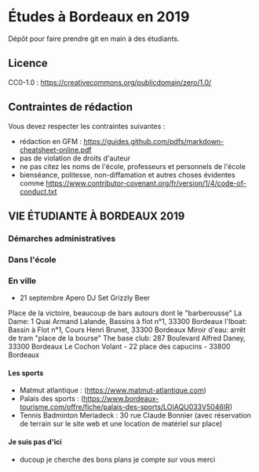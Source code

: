 # Études à Bordeaux en 2019

Dépôt pour faire prendre git en main à des étudiants.

## Licence

CC0-1.0 : https://creativecommons.org/publicdomain/zero/1.0/

## Contraintes de rédaction

Vous devez respecter les contraintes suivantes :

* rédaction en GFM : https://guides.github.com/pdfs/markdown-cheatsheet-online.pdf
* pas de violation de droits d'auteur
* ne pas citez les noms de l'école, professeurs et personnels de l'école
* bienséance, politesse, non-diffamation et autres choses évidentes comme https://www.contributor-covenant.org/fr/version/1/4/code-of-conduct.txt

## VIE ÉTUDIANTE À BORDEAUX 2019

### Démarches administratives

### Dans l'école

### En ville
* 21 septembre Apero DJ Set Grizzly Beer 


Place de la victoire, beaucoup de bars autours dont le "barberousse"
La Dame: 1 Quai Armand Lalande, Bassins à flot n°1, 33300 Bordeaux
l'Iboat: Bassin à Flot n°1, Cours Henri Brunet, 33300 Bordeaux
Miroir d'eau: arrêt de tram "place de la bourse"
The base club: 287 Boulevard Alfred Daney, 33300 Bordeaux
Le Cochon Volant - 22 place des capucins - 33800 Bordeaux

#### Les sports 

* Matmut atlantique : (https://www.matmut-atlantique.com)
* Palais des sports : (https://www.bordeaux-tourisme.com/offre/fiche/palais-des-sports/LOIAQU033V5046IR)
* Tennis Badminton Meriadeck : 30 rue Claude Bonnier (avec réservation de terrain sur le site web et une location de matériel sur place)


#### Je suis pas d'ici
* ducoup je cherche des bons plans je compte sur vous merci

